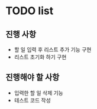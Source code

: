 # TODO list

## 진행 사항
- 할 일 입력 후 리스트 추가 기능 구현
- 리스트 초기화 하기 구현

## 진행해야 할 사항
- 입력한 할 일 삭제 기능
- 테스트 코드 작성